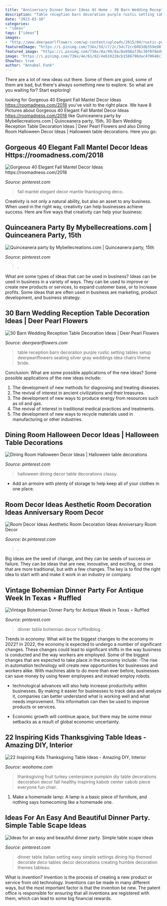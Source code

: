 ```yaml
---
title: "Anniversary Dinner Decor Ideas At Home : 30 Barn Wedding Reception Table Decoration Ideas"
description: "Table reception barn decoration purple rustic setting tables setup deerpearlflowers seating silver gray weddings idea chairs theme bride"
date: "2023-03-10"
categories:
- "ideas"
tags: ["ideas"]
images:
- "http://www.deerpearlflowers.com/wp-content/uploads/2015/04/rustic-purple-barn-wedding-reception-table-setting-ideas.jpg"
featuredImage: "https://i.pinimg.com/736x/5d/c7/2c/5dc72cc6083db359e98739470c62c31b.jpg"
featured_image: "https://i.pinimg.com/736x/8a/99/8a/8a998a73bc30f0f8edd9e0b48345adcc.jpg"
image: "https://i.pinimg.com/736x/4e/61/02/4e610226cb1586796dac470648c7eb8a.jpg"
ShowToc: true
author: "Annabel Funk"
---
```



There are a lot of new ideas out there. Some of them are good, some of them are bad, but there's always something new to explore. So what are you waiting for? Start exploring!

	

		
looking for Gorgeous 40 Elegant Fall Mantel Decor Ideas https://roomadness.com/2018 you've visit to the right place. We have 8 Pictures about Gorgeous 40 Elegant Fall Mantel Decor Ideas https://roomadness.com/2018 like Quinceanera party by Mybellecreations.com | Quinceanera party, 15th, 30 Barn Wedding Reception Table Decoration Ideas | Deer Pearl Flowers and also Dining Room Halloween Decor Ideas | Halloween table decorations. Here you go:
		
    
## Gorgeous 40 Elegant Fall Mantel Decor Ideas Https://roomadness.com/2018

<img loading=lazy src="https://i.pinimg.com/736x/8a/99/8a/8a998a73bc30f0f8edd9e0b48345adcc.jpg" onerror="this.onerror=null;this.src='https://tse1.mm.bing.net/th?id=OIP.OQQP249lx0eoP2jdAjXXIgHaJ5&amp;pid=15.1';" alt="Gorgeous 40 Elegant Fall Mantel Decor Ideas https://roomadness.com/2018">

_Source: pinterest.com_

>fall mantel elegant decor mantle thanksgiving deco. 

	

Creativity is not only a natural ability, but also an asset to any business. When used in the right way, creativity can help businesses achieve success. Here are five ways that creativity can help your business: 

    
## Quinceanera Party By Mybellecreations.com | Quinceanera Party, 15th

<img loading=lazy src="https://i.pinimg.com/736x/99/30/e7/9930e7328d0035c8083edd6bbdd35d0c.jpg" onerror="this.onerror=null;this.src='https://tse2.mm.bing.net/th?id=OIP.pWQlJiDQWYXrJNNeU38oHQHaLH&amp;pid=15.1';" alt="Quinceanera party by Mybellecreations.com | Quinceanera party, 15th">

_Source: pinterest.com_

>. 

	

What are some types of ideas that can be used in business?
Ideas can be used in business in a variety of ways. They can be used to improve or create new products or services, to expand customer base, or to increase profits. Some ideas that are often used in business are marketing, product development, and business strategy.

    
## 30 Barn Wedding Reception Table Decoration Ideas | Deer Pearl Flowers

<img loading=lazy src="http://www.deerpearlflowers.com/wp-content/uploads/2015/04/rustic-purple-barn-wedding-reception-table-setting-ideas.jpg" onerror="this.onerror=null;this.src='https://tse3.mm.bing.net/th?id=OIP.uDVleVqNCucwIt3IgFxLUgHaLH&amp;pid=15.1';" alt="30 Barn Wedding Reception Table Decoration Ideas | Deer Pearl Flowers">

_Source: deerpearlflowers.com_

>table reception barn decoration purple rustic setting tables setup deerpearlflowers seating silver gray weddings idea chairs theme bride. 

	

Conclusion: What are some possible applications of the new ideas?
Some possible applications of the new ideas include:
1. The development of new methods for diagnosing and treating diseases. 
2. The revival of interest in ancient civilizations and their treasures. 
3. The development of new ways to produce energy from resources such as oil and gas. 
4. The revival of interest in traditional medical practices and treatments. 
5. The development of new ways to recycle materials used in manufacturing or other industries.

    
## Dining Room Halloween Decor Ideas | Halloween Table Decorations

<img loading=lazy src="https://i.pinimg.com/736x/6e/03/4f/6e034ff46bf47eac0c709b20502a9762.jpg" onerror="this.onerror=null;this.src='https://tse2.mm.bing.net/th?id=OIP.-tWdlsaYysVGbuG-ycMKxAHaLH&amp;pid=15.1';" alt="Dining Room Halloween Decor Ideas | Halloween table decorations">

_Source: pinterest.com_

>halloween dining decor table decorations classy. 

	

- Add an armoire with plenty of storage to help keep all of your clothes in one place.

    
## Room Decor Ideas Aesthetic Room Decoration Ideas Anniversary Room Decor

<img loading=lazy src="https://i.pinimg.com/736x/4e/61/02/4e610226cb1586796dac470648c7eb8a.jpg" onerror="this.onerror=null;this.src='https://tse1.mm.bing.net/th?id=OIP.1KEh_lDPqDDNPyZc-iweOwHaLH&amp;pid=15.1';" alt="Room Decor Ideas Aesthetic Room Decoration Ideas Anniversary Room Decor">

_Source: br.pinterest.com_

>. 

	

Big ideas are the seed of change, and they can be seeds of success or failure. They can be ideas that are new, innovative, and exciting, or ones that are more traditional, but with a few changes. The key is to find the right idea to start with and make it work in an industry or company.

    
## Vintage Bohemian Dinner Party For Antique Week In Texas ⋆ Ruffled

<img loading=lazy src="https://i.pinimg.com/736x/b6/08/6b/b6086bdbebaef381dbbbf6139a9981db.jpg" onerror="this.onerror=null;this.src='https://tse3.mm.bing.net/th?id=OIP.wYLSkN5LxgHX0WJ-_tBJLwHaLH&amp;pid=15.1';" alt="Vintage Bohemian Dinner Party for Antique Week in Texas ⋆ Ruffled">

_Source: pinterest.com_

>dinner table bohemian decor ruffledblog. 

	

Trends in economy: What will be the biggest changes to the economy in 2022?
In 2022, the economy is expected to undergo a number of significant changes. These changes could lead to significant shifts in the way business is conducted and the way workers are employed. Some of the biggest changes that are expected to take place in the economy include: 
-The rise in automation technology will create new opportunities for businesses and workers alike. With machines able to do more than ever before, businesses can save money by using fewer employees and instead employ robots. 

- technological advances will also help increase productivity within businesses. By making it easier for businesses to track data and analyze it, companies can better understand what is working well and what needs improvement. This information can then be used to improve products or services. 

- Economic growth will continue apace, but there may be some minor setbacks as a result of global economic uncertainty.

    
## 22 Inspiring Kids Thanksgiving Table Ideas - Amazing DIY, Interior

<img loading=lazy src="http://www.woohome.com/wp-content/uploads/2013/11/Inspiring-Thanksgiving-Kids-Tables-4.jpg" onerror="this.onerror=null;this.src='https://tse1.mm.bing.net/th?id=OIP.XKAGHeiCcGiwmYp466UrmgHaLK&amp;pid=15.1';" alt="22 Inspiring Kids Thanksgiving Table Ideas - Amazing DIY, Interior">

_Source: woohome.com_

>thanksgiving fruit turkey centerpiece pumpkin diy table decorations decoration decor fall healthy inspiring kabob center cabob piece everyone fun chair. 

	

1. Make a homemade lamp: A lamp is a basic piece of furniture, and nothing says homecoming like a homemade one.

    
## Ideas For An Easy And Beautiful Dinner Party. Simple Table Scape Ideas

<img loading=lazy src="https://i.pinimg.com/736x/5d/c7/2c/5dc72cc6083db359e98739470c62c31b.jpg" onerror="this.onerror=null;this.src='https://tse1.mm.bing.net/th?id=OIP.x9nf2sjmc5ScqXalVG9CswHaJ4&amp;pid=15.1';" alt="Ideas for an easy and beautiful dinner party. Simple table scape ideas">

_Source: pinterest.com_

>dinner table italian setting easy simple settings dining hip themed decorate deco tables decor decorations creating humble decoration themes tableau. 

	

What is invention?
Invention is the process of creating a new product or service from old technology. Inventions can be made in many different ways, but the most important factor is that the invention be new. 
The patent office is responsible for ensuring that all inventions are registered with them, which can lead to some big financial rewards.

